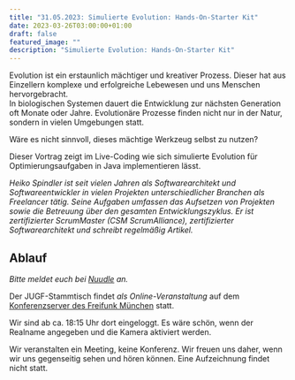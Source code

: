```yaml
---
title: "31.05.2023: Simulierte Evolution: Hands-On-Starter Kit"
date: 2023-03-26T03:00:00+01:00
draft: false
featured_image: ""
description: "Simulierte Evolution: Hands-On-Starter Kit"
---
```


Evolution ist ein erstaunlich mächtiger und kreativer Prozess. Dieser hat aus Einzellern komplexe und erfolgreiche Lebewesen und uns Menschen hervorgebracht.  
In biologischen Systemen dauert die Entwicklung zur nächsten Generation oft Monate oder Jahre. Evolutionäre Prozesse finden nicht nur in der Natur, sondern in vielen Umgebungen statt. 

Wäre es nicht sinnvoll, dieses mächtige Werkzeug selbst zu nutzen? 

Dieser Vortrag zeigt im Live-Coding wie sich simulierte Evolution für Optimierungsaufgaben in Java implementieren lässt.

_Heiko Spindler ist seit vielen Jahren als Softwarearchitekt und Softwareentwickler in vielen Projekten unterschiedlicher Branchen als Freelancer tätig. Seine Aufgaben umfassen das Aufsetzen von Projekten sowie die Betreuung über den gesamten Entwicklungszyklus. Er ist zertifizierter ScrumMaster (CSM ScrumAlliance), zertifizierter Softwarearchitekt und schreibt regelmäßig Artikel._

## Ablauf 

_Bitte meldet euch bei [Nuudle]() an._

Der JUGF-Stammtisch findet _als Online-Veranstaltung_ auf dem [Konferenzserver des Freifunk München](https://meet.ffmuc.net/jugfmeeting) statt.

Wir sind ab ca. 18:15 Uhr dort eingeloggt. Es wäre schön, wenn der Realname angegeben und die Kamera aktiviert werden.

Wir veranstalten ein Meeting, keine Konferenz. Wir freuen uns daher, wenn wir uns gegenseitig sehen und hören können.
Eine Aufzeichnung findet nicht statt.